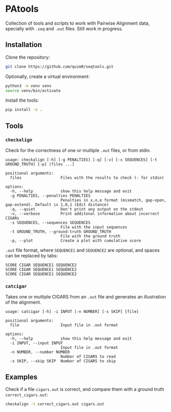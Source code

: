 # PAtools

Collection of tools and scripts to work with Pairwise Alignment data, specially with `.seq` and `.out` files. Still work in progress.

## Installation

Clone the repository:
```bash
git clone https://github.com/quim0/seqtools.git
```

Optionally, create a virtual environment:
```bash
python3 -m venv venv
source venv/bin/activate
```

Install the tools:
```bash
pip install -e .
```

## Tools

### `checkalign`

Check for the correctness of one or multiple `.out` files, or from stdin.

```
usage: checkalign [-h] [-g PENALTIES] [-q] [-v] [-s SEQUENCES] [-t GROUND_TRUTH] [-p] [files ...]

positional arguments:
  files                 Files with the results to check (- for stdin)

options:
  -h, --help            show this help message and exit
  -g PENALTIES, --penalties PENALTIES
                        Penalties in x,o,e format (mismatch, gap-open, gap-extend). Default is 1,0,1 (Edit distance)
  -q, --quiet           Don't print any output on the stdout
  -v, --verbose         Print additonal information about incorrect CIGARs
  -s SEQUENCES, --sequences SEQUENCES
                        File with the input sequences
  -t GROUND_TRUTH, --ground-truth GROUND_TRUTH
                        File with the ground truth
  -p, --plot            Create a plot with cumulative score
```

`.out` file format, where `SEQUENCE1` and `SEQUENCE2` are optional, and spaces can be replaced by tabs:
```
SCORE CIGAR SEQUENCE1 SEQUENCE2
SCORE CIGAR SEQUENCE1 SEQUENCE2
SCORE CIGAR SEQUENCE1 SEQUENCE2
```

### `catcigar`

Takes one or multiple CIGARS from an `.out` file and generates an illustration of the alignment.

```
usage: catcigar [-h] -i INPUT [-n NUMBER] [-s SKIP] [file]

positional arguments:
  file                  Input file in .out format

options:
  -h, --help            show this help message and exit
  -i INPUT, --input INPUT
                        Input file in .out format
  -n NUMBER, --number NUMBER
                        Number of CIGARS to read
  -s SKIP, --skip SKIP  Number of CIGARS to skip
```

## Examples

Check if a file `cigars.out` is correct, and compare them with a ground truth `correct_cigars.out`:
```bash
checkalign -t correct_cigars.out cigars.out
```